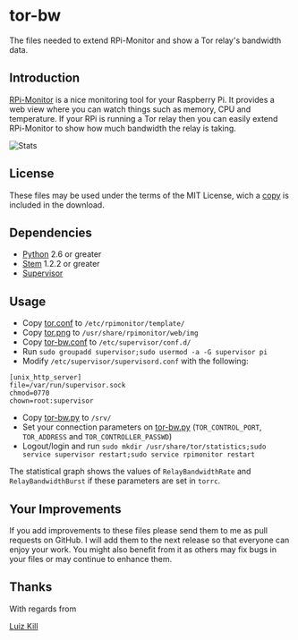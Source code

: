 tor-bw
======

The files needed to extend RPi-Monitor and show a Tor relay's bandwidth data.

## Introduction ##

[RPi-Monitor](http://rpi-experiences.blogspot.com.br/p/rpi-monitor.html) is a nice monitoring tool for your Raspberry Pi. It provides a web view where you can watch things such as memory, CPU and temperature. If your RPi is running a Tor relay then you can easily extend RPi-Monitor to show how much bandwidth the relay is taking.

![Stats](https://raw.githubusercontent.com/lzkill/tor-bw/master/stats.jpg)

## License ##

These files may be used under the terms of the MIT License, wich a [copy](LICENSE) is included in the download.

## Dependencies ##

- [Python](https://www.python.org) 2.6 or greater
- [Stem](https://stem.torproject.org) 1.2.2 or greater
- [Supervisor](http://supervisord.org)

## Usage ##

- Copy [tor.conf](tor.conf) to `/etc/rpimonitor/template/`
- Copy [tor.png](tor.png) to `/usr/share/rpimonitor/web/img`
- Copy [tor-bw.conf](tor-bw.conf) to `/etc/supervisor/conf.d/`
- Run `sudo groupadd supervisor;sudo usermod -a -G supervisor pi`
- Modify `/etc/supervisor/supervisord.conf` with the following:
```
[unix_http_server]
file=/var/run/supervisor.sock
chmod=0770
chown=root:supervisor
```
- Copy [tor-bw.py](tor-bw.py) to `/srv/`  
- Set your connection parameters on [tor-bw.py](tor-bw.py) (`TOR_CONTROL_PORT`, `TOR_ADDRESS` and `TOR_CONTROLLER_PASSWD`)
- Logout/login and run `sudo mkdir /usr/share/tor/statistics;sudo service supervisor restart;sudo service rpimonitor restart`

The statistical graph shows the values of `RelayBandwidthRate` and `RelayBandwidthBurst` if these parameters are set in `torrc`.

## Your Improvements ##

If you add improvements to these files please send them to me as pull requests on GitHub. I will add them to the next release so that everyone can enjoy your work. You might also benefit from it as others may fix bugs in your files or may continue to enhance them.

## Thanks ##

With regards from

[Luiz Kill](mailto:me@lzkill.com)

